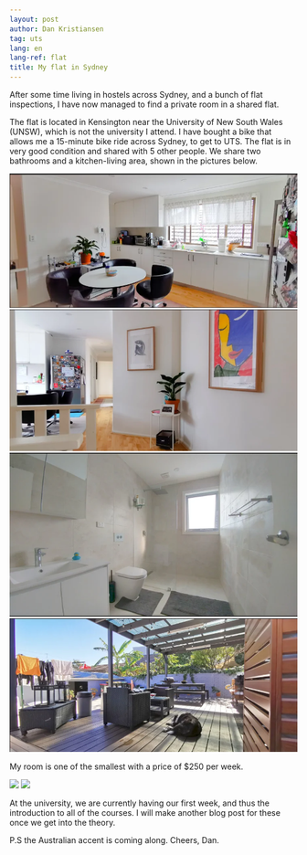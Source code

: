 ```yaml
---
layout: post
author: Dan Kristiansen
tag: uts
lang: en
lang-ref: flat
title: My flat in Sydney
---
```


After some time living in hostels across Sydney, and a bunch of flat inspections, I have now managed to find a private room in a shared flat.

The flat is located in Kensington near the University of New South Wales (UNSW), which is not the university I attend. I have bought a bike that allows me a 15-minute bike ride across Sydney, to get to UTS. The flat is in very good condition and shared with 5 other people. We share two bathrooms and a kitchen-living area, shown in the pictures below.

<img src="/images/flat1.png" class="img-fluid">
<img src="/images/flat2.png" class="img-fluid">
<img src="/images/flat3.png" class="img-fluid">
<img src="/images/flat4.png" class="img-fluid">

My room is one of the smallest with a price of $250 per week.

<img src="/images/room1.png" class="img-fluid">
<img src="/images/room2.png" class="img-fluid">

At the university, we are currently having our first week, and thus the introduction to all of the courses. I will make another blog post for these once we get into the theory. 

P.S the Australian accent is coming along.
Cheers, Dan.
